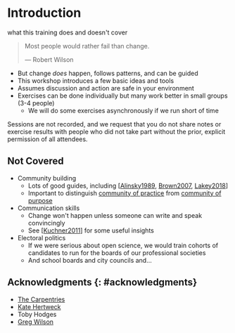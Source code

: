 # Introduction

<p class="subtitle" markdown="1">what this training does and doesn't cover</p>

> Most people would rather fail than change.
>
> — Robert Wilson

-   But change *does* happen, follows patterns, and can be guided
-   This workshop introduces a few basic ideas and tools
-   Assumes discussion and action are safe in your environment
-   Exercises can be done individually but many work better in small groups (3-4 people)
    -   We will do some exercises asynchronously if we run short of time

<div class="callout" markdown="1">

Sessions are not recorded,
and we request that you do not share notes or exercise results
with people who did not take part
without the prior, explicit permission of all attendees.

</div>

## Not Covered

-   Community building
    -   Lots of good guides, including [[Alinsky1989](b:Alinsky1989), [Brown2007](b:Brown2007), [Lakey2018](b:Lakey2018)]
    -   Important to distinguish [community of practice](g:community-practice)
        from [community of purpose](g:community-purpose)
-   Communication skills
    -   Change won't happen unless someone can write and speak convincingly
    -   See [[Kuchner2011](b:Kuchner2011)] for some useful insights
-   Electoral politics
    -   If we were serious about open science,
        we would train cohorts of candidates to run for the boards of our professional societies
    -   And school boards and city councils and…

## Acknowledgments {: #acknowledgments}

-   [The Carpentries][carpentries]
-   [Kate Hertweck][hertweck-kate]
-   Toby Hodges
-   [Greg Wilson][wilson-greg]

[carpentries]: https://carpentries.org
[hertweck-kate]: https://katehertweck.com
[wilson-greg]: https://third-bit.com
